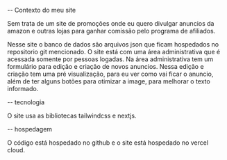 -- Contexto do meu site

Sem trata de um site de promoções onde eu quero divulgar anuncios da amazon e outras lojas para ganhar comissão pelo programa de afiliados.

Nesse site o banco de dados são arquivos json que ficam hospedados no repositorio git mencionado.
O site está com uma área administrativa que é acessada somente por pessoas logadas.
Na área administrativa tem um formulário para edição e criação de novos anuncios. Nessa edição e criação tem uma pré visualização, para eu ver como vai ficar o anuncio, 
além de ter alguns botões para otimizar a image, para melhorar o texto informado.


-- tecnologia

O site usa as bibliotecas tailwindcss e nextjs.

-- hospedagem

O código está hospedado no github e o site está hospedado no vercel cloud.